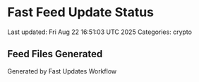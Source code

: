 # Fast Feed Update Status
Last updated: Fri Aug 22 16:51:03 UTC 2025
Categories: crypto

## Feed Files Generated

Generated by Fast Updates Workflow
